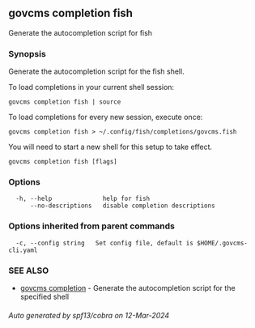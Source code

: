 ## govcms completion fish

Generate the autocompletion script for fish

### Synopsis

Generate the autocompletion script for the fish shell.

To load completions in your current shell session:

	govcms completion fish | source

To load completions for every new session, execute once:

	govcms completion fish > ~/.config/fish/completions/govcms.fish

You will need to start a new shell for this setup to take effect.


```
govcms completion fish [flags]
```

### Options

```
  -h, --help              help for fish
      --no-descriptions   disable completion descriptions
```

### Options inherited from parent commands

```
  -c, --config string   Set config file, default is $HOME/.govcms-cli.yaml
```

### SEE ALSO

* [govcms completion](govcms_completion.md)	 - Generate the autocompletion script for the specified shell

###### Auto generated by spf13/cobra on 12-Mar-2024
